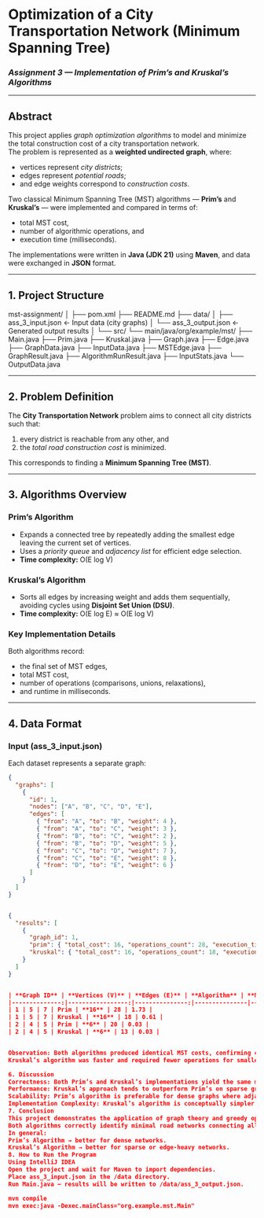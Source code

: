 # **Optimization of a City Transportation Network (Minimum Spanning Tree)**  
### *Assignment 3 — Implementation of Prim’s and Kruskal’s Algorithms*

---

## **Abstract**

This project applies *graph optimization algorithms* to model and minimize the total construction cost of a city transportation network.  
The problem is represented as a **weighted undirected graph**, where:
- vertices represent *city districts*;
- edges represent *potential roads*;
- and edge weights correspond to *construction costs*.

Two classical Minimum Spanning Tree (MST) algorithms — **Prim’s** and **Kruskal’s** — were implemented and compared in terms of:
- total MST cost,  
- number of algorithmic operations, and  
- execution time (milliseconds).  

The implementations were written in **Java (JDK 21)** using **Maven**, and data were exchanged in **JSON** format.

---

## **1. Project Structure**

mst-assignment/
│
├── pom.xml
├── README.md
├── data/
│ ├── ass_3_input.json ← Input data (city graphs)
│ └── ass_3_output.json ← Generated output results
│
└── src/
└── main/java/org/example/mst/
├── Main.java
├── Prim.java
├── Kruskal.java
├── Graph.java
├── Edge.java
├── GraphData.java
├── InputData.java
├── MSTEdge.java
├── GraphResult.java
├── AlgorithmRunResult.java
├── InputStats.java
└── OutputData.java


---

## **2. Problem Definition**

The **City Transportation Network** problem aims to connect all city districts such that:
1. every district is reachable from any other, and  
2. the *total road construction cost* is minimized.  

This corresponds to finding a **Minimum Spanning Tree (MST)**.

---

## **3. Algorithms Overview**

### **Prim’s Algorithm**
- Expands a connected tree by repeatedly adding the smallest edge leaving the current set of vertices.
- Uses a *priority queue* and *adjacency list* for efficient edge selection.
- **Time complexity:** O(E log V)  

### **Kruskal’s Algorithm**
- Sorts all edges by increasing weight and adds them sequentially, avoiding cycles using **Disjoint Set Union (DSU)**.
- **Time complexity:** O(E log E) ≈ O(E log V)

### **Key Implementation Details**
Both algorithms record:
- the final set of MST edges,
- total MST cost,
- number of operations (comparisons, unions, relaxations),
- and runtime in milliseconds.

---

## **4. Data Format**

### **Input (ass_3_input.json)**
Each dataset represents a separate graph:
```json
{
  "graphs": [
    {
      "id": 1,
      "nodes": ["A", "B", "C", "D", "E"],
      "edges": [
        { "from": "A", "to": "B", "weight": 4 },
        { "from": "A", "to": "C", "weight": 3 },
        { "from": "B", "to": "C", "weight": 2 },
        { "from": "B", "to": "D", "weight": 5 },
        { "from": "C", "to": "D", "weight": 7 },
        { "from": "C", "to": "E", "weight": 8 },
        { "from": "D", "to": "E", "weight": 6 }
      ]
    }
  ]
}


{
  "results": [
    {
      "graph_id": 1,
      "prim": { "total_cost": 16, "operations_count": 28, "execution_time_ms": 1.73 },
      "kruskal": { "total_cost": 16, "operations_count": 18, "execution_time_ms": 0.61 }
    }
  ]
}


| **Graph ID** | **Vertices (V)** | **Edges (E)** | **Algorithm** | **MST Cost** | **Operations** | **Time (ms)** |
|--------------:|-----------------:|---------------:|---------------|--------------:|----------------:|---------------:|
| 1 | 5 | 7 | Prim | **16** | 28 | 1.73 |
| 1 | 5 | 7 | Kruskal | **16** | 18 | 0.61 |
| 2 | 4 | 5 | Prim | **6** | 20 | 0.03 |
| 2 | 4 | 5 | Kruskal | **6** | 13 | 0.03 |


Observation: Both algorithms produced identical MST costs, confirming correctness.
Kruskal’s algorithm was faster and required fewer operations for smaller graphs.

6. Discussion
Correctness: Both Prim’s and Kruskal’s implementations yield the same minimal total cost, confirming algorithmic validity.
Performance: Kruskal’s approach tends to outperform Prim’s on sparse graphs due to simpler edge sorting and fewer relaxations.
Scalability: Prim’s algorithm is preferable for dense graphs where adjacency lists are large.
Implementation Complexity: Kruskal’s algorithm is conceptually simpler (sorting + union-find).
7. Conclusion
This project demonstrates the application of graph theory and greedy optimization to real-world infrastructure planning.
Both algorithms correctly identify minimal road networks connecting all districts with the lowest total cost.
In general:
Prim’s Algorithm → better for dense networks.
Kruskal’s Algorithm → better for sparse or edge-heavy networks.
8. How to Run the Program
Using IntelliJ IDEA
Open the project and wait for Maven to import dependencies.
Place ass_3_input.json in the /data directory.
Run Main.java — results will be written to /data/ass_3_output.json.

mvn compile
mvn exec:java -Dexec.mainClass="org.example.mst.Main"
